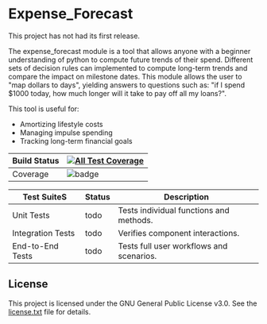 # Expense_Forecast

This project has not had its first release.

The expense_forecast module is a tool that allows anyone with a beginner understanding of python to compute future trends of their spend. Different sets of decision rules can implemented to compute long-term trends and compare the impact on milestone dates. This module allows the user to "map dollars to days", yielding answers to questions such as: "if I spend $1000 today, how much longer will it take to pay off all my loans?".

This tool is useful for:
<ul>
<li>Amortizing lifestyle costs</li>
<li>Managing impulse spending</li>
<li>Tracking long-term financial goals</li>
</ul>

| Build Status | [![All Test Coverage](https://github.com/hdickie/expense_forecast/actions/workflows/all-tests-coverage-status-badge.yml/badge.svg)](https://github.com/hdickie/expense_forecast/actions/workflows/all-tests-coverage-status-badge.yml)<br> |
| ------------ | ------------------------------------------------------------------------------------------------------------------------------------------------------------------------------------------------------ |
| Coverage     | ![badge](https://img.shields.io/endpoint?url=https://gist.githubusercontent.com/hdickie/69631cca73647a817c2678cf0250a54a/raw/all_tests_coverage.json)                                                                                                                                                                                                   |

| Test SuiteS       | Status | Description                              |
| ----------------- | ------ | ---------------------------------------- |
| Unit Tests        | todo   | Tests individual functions and methods.  |
| Integration Tests | todo   | Verifies component interactions.         |
| End-to-End Tests  | todo   | Tests full user workflows and scenarios. |


## License

This project is licensed under the GNU General Public License v3.0. See the [license.txt](./license.txt) file for details.

